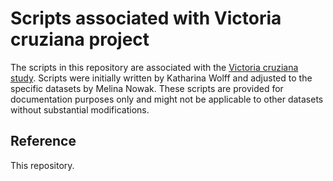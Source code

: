 # Scripts associated with Victoria cruziana project
The scripts in this repository are associated with the [Victoria cruziana study](https://www.tu-braunschweig.de/en/ifp/pbb/research/victoria). Scripts were initially written by Katharina Wolff and adjusted to the specific datasets by Melina Nowak. These scripts are provided for documentation purposes only and might not be applicable to other datasets without substantial modifications.

## Reference
This repository.
